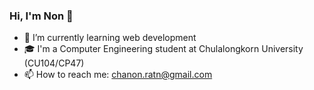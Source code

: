 ### Hi, I'm Non 👋
- 🌱 I’m currently learning web development
- 🎓 I'm a Computer Engineering student at Chulalongkorn University (CU104/CP47)
- 📫 How to reach me: chanon.ratn@gmail.com

<!--
**NonRoute/NonRoute** is a ✨ _special_ ✨ repository because its `README.md` (this file) appears on your GitHub profile.

Here are some ideas to get you started:

- 🔭 I’m currently working on ...
- 🌱 I’m currently learning ...
- 👯 I’m looking to collaborate on ...
- 🤔 I’m looking for help with ...
- 💬 Ask me about ...
- 📫 How to reach me: ...
- 😄 Pronouns: ...
- ⚡ Fun fact: ...
-->
